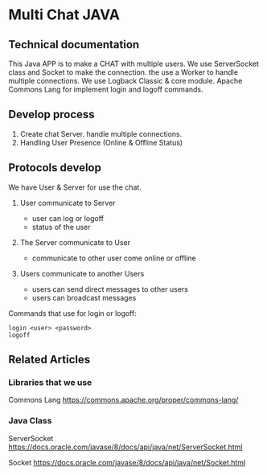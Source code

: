 # Multi Chat JAVA


## Technical documentation

This Java APP is to make a CHAT with multiple users.
We use ServerSocket class and Socket to make the connection. the use a Worker to handle multiple connections.
We use Logback Classic & core module. Apache Commons Lang for implement login and logoff commands.

## Develop process 

1. Create chat Server. handle multiple connections.
2. Handling User Presence (Online & Offline Status)


## Protocols develop

We have User & Server for use the chat.

1. User communicate to Server

    * user can log or logoff
    * status of the user

2. The Server communicate to User

    * communicate to other user come online or offline

3. Users communicate to another Users

    * users can send direct messages to other users
    * users can broadcast messages


Commands that use for login or logoff:

    login <user> <password>
    logoff


## Related Articles

### Libraries that we use
Commons Lang
https://commons.apache.org/proper/commons-lang/

### Java Class

ServerSocket
https://docs.oracle.com/javase/8/docs/api/java/net/ServerSocket.html

Socket
https://docs.oracle.com/javase/8/docs/api/java/net/Socket.html


